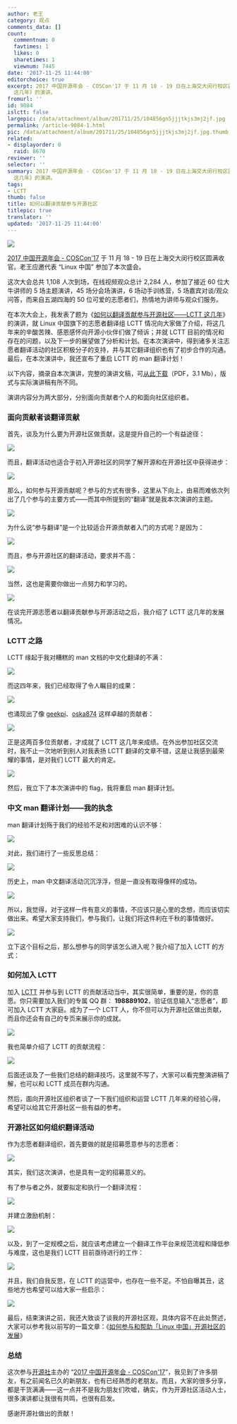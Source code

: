 ```yaml
---
author: 老王
category: 观点
comments_data: []
count:
  commentnum: 0
  favtimes: 1
  likes: 0
  sharetimes: 1
  viewnum: 7445
date: '2017-11-25 11:44:00'
editorchoice: true
excerpt: 2017 中国开源年会 - COSCon'17 于 11 月 18 - 19 日在上海交大闵行校区圆满收官。在本次大会上，我发表了题为《如何以翻译贡献参与开源社区——LCTT
  这几年》的演讲。
fromurl: ''
id: 9084
islctt: false
largepic: /data/attachment/album/201711/25/104856gn5jjjtkjs3mj2jf.jpg
permalink: /article-9084-1.html
pic: /data/attachment/album/201711/25/104856gn5jjjtkjs3mj2jf.jpg.thumb.jpg
related:
- displayorder: 0
  raid: 8670
reviewer: ''
selector: ''
summary: 2017 中国开源年会 - COSCon'17 于 11 月 18 - 19 日在上海交大闵行校区圆满收官。在本次大会上，我发表了题为《如何以翻译贡献参与开源社区——LCTT
  这几年》的演讲。
tags:
- LCTT
thumb: false
title: 如何以翻译贡献参与开源社区
titlepic: true
translator: ''
updated: '2017-11-25 11:44:00'
---
```


![](/data/attachment/album/201711/25/104856gn5jjjtkjs3mj2jf.jpg)


[2017 中国开源年会 - COSCon'17](http://www.kaiyuanshe.cn/dynamic/217.html) 于 11 月 18 - 19 日在上海交大闵行校区圆满收官。老王应邀代表 “Linux 中国” 参加了本次盛会。


这次大会总共 1,108 人次到场，在线视频观众总计 2,284 人，参加了接近 60 位大牛讲师的 5 场主题演讲，45 场分会场演讲，6 场动手训练营，5 场嘉宾对谈/观众问答，而来自五湖四海的 50 位可爱的志愿者们，热情地为讲师与观众们服务。


在本次大会上，我发表了题为《[如何以翻译贡献参与开源社区——LCTT 这几年](https://img.linux.net.cn/static/pdf/%E5%A6%82%E4%BD%95%E4%BB%A5%E7%BF%BB%E8%AF%91%E8%B4%A1%E7%8C%AE%E5%8F%82%E4%B8%8E%E5%BC%80%E6%BA%90%E7%A4%BE%E5%8C%BA.pdf)》的演讲，就 Linux 中国旗下的志愿者翻译组 LCTT 情况向大家做了介绍，将这几年来的辛酸苦辣、感恩感怀向开源小伙伴们做了倾诉；并就 LCTT 目前的情况和存在的问题，以及下一步的展望做了分析和计划。在本次演讲中，得到诸多关注志愿者翻译活动的社区积极分子的支持，并与其它翻译组织也有了初步合作的沟通。最后，在本次演讲中，我还宣布了重启 LCTT 的 man 翻译计划！


以下内容，摘录自本次演讲，完整的演讲文稿，可[从此下载](https://img.linux.net.cn/static/pdf/%E5%A6%82%E4%BD%95%E4%BB%A5%E7%BF%BB%E8%AF%91%E8%B4%A1%E7%8C%AE%E5%8F%82%E4%B8%8E%E5%BC%80%E6%BA%90%E7%A4%BE%E5%8C%BA.pdf)（PDF，3.1 Mb），版式与实际演讲稿有所不同。


演讲内容分为两大部分，分别面向贡献者个人的和面向社区组织者。


### 面向贡献者谈翻译贡献


首先，谈及为什么要为开源社区做贡献，这是提升自己的一个有益途径：


![](/data/attachment/album/201711/25/105111hwn606fgkwz0b75y.jpg)


而且，翻译活动也适合于初入开源社区的同学了解开源和在开源社区中获得进步：


![](/data/attachment/album/201711/25/105112x88kiyi2799899ky.jpg)


那么，如何参与开源贡献呢？参与的方式有很多，这里从下向上，由易而难依次列出了几个参与的主要方式——而其中所提到的“翻译”就是我本次演讲的主题。


![](/data/attachment/album/201711/25/105308s0eyzvu8qjnsuuuq.jpg)


为什么说“参与翻译”是一个比较适合开源贡献者入门的方式呢？是因为：


![](/data/attachment/album/201711/25/105534uwf3ksvoybyvv2tv.jpg)


而且，参与开源社区的翻译活动，要求并不高：


![](/data/attachment/album/201711/25/105641vd4d3al14y4l81d2.jpg)


当然，这也是需要你做出一点努力和学习的。


![](/data/attachment/album/201711/25/105642v4xtx04bxrtzmcdm.jpg)


在谈完开源志愿者以翻译贡献参与开源活动之后，我介绍了 LCTT 这几年的发展情况。


### LCTT 之路


LCTT 缘起于我对糟糕的 man 文档的中文化翻译的不满：


![](/data/attachment/album/201711/25/105921onfiengtwnleklf3.jpg)


而这四年来，我们已经取得了令人瞩目的成果：


![](/data/attachment/album/201711/25/110009gzv7md313p8zm3m3.jpg)


也涌现出了像 [geekpi](https://linux.cn/lctt/geekpi)、[oska874](https://linux.cn/lctt/oska874) 这样卓越的贡献者：


![](/data/attachment/album/201711/25/110101e3syr3sa77rs7r5s.jpg)


正是这两百多位贡献者，才成就了 LCTT 这几年来成绩。在外出参加社区交流时，我不止一次地听到别人对我表扬 LCTT 翻译的文章不错，这是让我感到最荣耀的事情，是对我们 LCTT 最大的肯定。


![](/data/attachment/album/201711/25/110253wyp43spg3vw2mz4v.jpg)


然后，我立下了本次演讲中的 flag，我将重启 man 翻译计划。


### 中文 man 翻译计划——我的执念


man 翻译计划殇于我们的经验不足和对困难的认识不够：


![](/data/attachment/album/201711/25/110454wlilw4lhw7788sbr.jpg)


对此，我们进行了一些反思总结：


![](/data/attachment/album/201711/25/110536fv7vjnra5axuj5vr.jpg)


历史上，man 中文翻译活动沉沉浮浮，但是一直没有取得像样的成功。


![](/data/attachment/album/201711/25/110635an6u01xgclzx0ggp.jpg)


所以，我觉得，对于这样一件有意义的事情，不应该只是心里的念想，而应该切实做出来。希望大家支持我们，参与我们，让我们将这件利在千秋的事情做好。


![](/data/attachment/album/201711/25/110722n88s8ed8rm74mz2p.jpg)


立下这个目标之后，那么想参与的同学该怎么进入呢？我介绍了加入 LCTT 的方式：


### 如何加入 LCTT


加入 [LCTT](https://linux.cn/lctt/) 并参与到 LCTT 的贡献活动当中，其实很简单，重要的是，你的意愿。你只需要加入我们的专属 QQ 群： **198889102**，验证信息输入“志愿者”，即可加入 LCTT 大家庭。成为了一个 LCTT 人，你不但可以为开源社区做出贡献，而且你还会有自己的专页来展示你的成就。


![](/data/attachment/album/201711/25/111017e535msf9sttpql02.jpg)


我也简单介绍了 LCTT 的贡献流程：


![](/data/attachment/album/201711/25/112703y71vvzo10k16ikn1.gif)


后面还谈及了一些我们总结的翻译技巧，这里就不写了，大家可以看完整演讲稿了解，也可以和 LCTT 成员在群内沟通。


然后，面向开源社区组织者谈了一下我们组织和运营 LCTT 几年来的经验心得，希望可以给其它开源社区一些有益的参考。


### 开源社区如何组织翻译活动


作为志愿者翻译组织，首先要做的就是招募愿意参与的志愿者：


![](/data/attachment/album/201711/25/113241gxt3i8xef66fd6st.jpg)


其实，我们这次演讲，也是具有一定的招募意义的。


有了参与者之外，就要拟定和执行一个翻译流程：


![](/data/attachment/album/201711/25/113357ech2c22hypahmpoa.jpg)


并建立激励机制：


![](/data/attachment/album/201711/25/113445b7ssh0z5le112bn8.jpg)


以及，到了一定规模之后，就应该考虑建立一个翻译工作平台来规范流程和降低参与难度，这也是我们 LCTT 目前亟待进行的工作：


![](/data/attachment/album/201711/25/113614r1rdncndltg1pcgl.jpg)


并且，我们自我反思，在 LCTT 的运营中，也存在一些不足。不怕自曝其丑，这些地方也希望可以给大家一些启示：


![](/data/attachment/album/201711/25/113725qq1ni91mr429t4ik.jpg)


最后，结束演讲之前，我还大致谈了谈我的开源社区观，具体内容不在此处赘述，大家可以参考我以前写的一篇文章：《[如何参与和帮助「Linux 中国」开源社区的发展](/article-8670-1.html)》


### 总结


这次参与[开源社](http://www.kaiyuanshe.cn/)主办的 “[2017 中国开源年会 - COSCon'17](http://www.kaiyuanshe.cn/dynamic/217.html)”，我见到了许多朋友，有之前闻名已久的新朋友，也有已经熟悉的老朋友。而且，大家的很多分享，都是干货满满——这一点并不是我为朋友们吹嘘，确实，作为开源社区活动人士，很多演讲都让我很有共鸣，也很有启发。


感谢开源社做出的贡献！